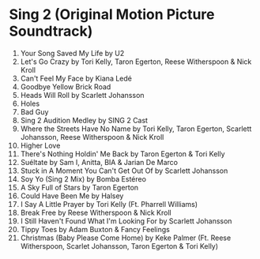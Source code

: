 # Sing 2 (Original Motion Picture Soundtrack)

1. Your Song Saved My Life by U2
2. Let's Go Crazy by Tori Kelly, Taron Egerton, Reese Witherspoon & Nick Kroll
3. Can't Feel My Face by Kiana Ledé
4. Goodbye Yellow Brick Road
5. Heads Will Roll by Scarlett Johansson
6. Holes
7. Bad Guy
8. Sing 2 Audition Medley by SING 2 Cast
9. Where the Streets Have No Name by Tori Kelly, Taron Egerton, Scarlett Johansson, Reese Witherspoon & Nick Kroll
10. Higher Love
11. There's Nothing Holdin' Me Back by Taron Egerton & Tori Kelly
12. Suéltate by Sam I, Anitta, BIA & Jarian De Marco
13. Stuck in A Moment You Can't Get Out Of by Scarlett Johansson
14. Soy Yo (Sing 2 Mix) by Bomba Estéreo
15. A Sky Full of Stars by Taron Egerton
16. Could Have Been Me by Halsey
17. I Say A Little Prayer by Tori Kelly (Ft. Pharrell Williams)
18. Break Free by Reese Witherspoon & Nick Kroll
19. I Still Haven't Found What I'm Looking For by Scarlett Johansson
20. Tippy Toes by Adam Buxton & Fancy Feelings
21. Christmas (Baby Please Come Home) by Keke Palmer (Ft. Reese Witherspoon, Scarlet Johansson, Taron Egerton & Tori Kelly)
